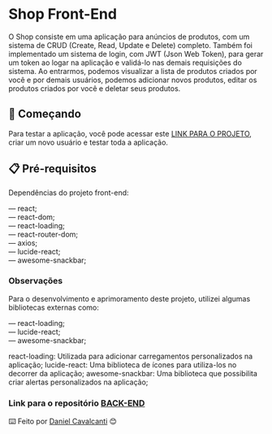 # Shop Front-End

O Shop consiste em uma aplicação para anúncios de produtos, com um sistema de CRUD (Create, Read, Update e Delete) completo. Também foi implementado um sistema de login, com JWT (Json Web Token), para gerar um token ao logar na aplicação e validá-lo nas demais requisições do sistema. Ao entrarmos, podemos visualizar a lista de produtos criados por você e por demais usuários, podemos adicionar novos produtos, editar os produtos criados por você e deletar seus produtos.

## 🚀 Começando

Para testar a aplicação, você pode acessar este [LINK PARA O PROJETO](https://shop-front-end-red.vercel.app/), criar um novo usuário e testar toda a aplicação.

## 📋 Pré-requisitos

Dependências do projeto front-end:<br />

  — react;<br />
  — react-dom;<br />
  — react-loading;<br />
  — react-router-dom;<br />
  — axios;<br />
  — lucide-react;<br />
  — awesome-snackbar;<br />

  ### Observações

  Para o desenvolvimento e aprimoramento deste projeto, utilizei algumas bibliotecas externas como:

  — react-loading;<br />
  — lucide-react;<br />
  — awesome-snackbar;<br />

  react-loading: Utilizada para adicionar carregamentos personalizados na aplicação;
  lucide-react: Uma biblioteca de ícones para utiliza-los no decorrer da aplicação;
  awesome-snackbar: Uma biblioteca que possibilita criar alertas personalizados na aplicação;

  ### Link para o repositório [BACK-END](https://github.com/DanielCavalcantih/shop-back-end)

  ⌨️ Feito por [Daniel Cavalcanti](https://github.com/DanielCavalcantih) 😊
  
  
